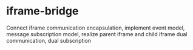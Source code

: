# iframe-bridge
Connect iframe communication encapsulation, implement event model, message subscription model, realize parent iframe and child iframe dual communication, dual subscription
